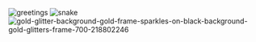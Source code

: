 ![greetings](https://user-images.githubusercontent.com/125485947/224444856-3586fbdf-c33d-4598-802d-8781178ea77d.gif)
![snake](https://user-images.githubusercontent.com/125485947/224743414-016510b7-b76c-40c8-99b5-8907445fbbf6.svg)
![gold-glitter-background-gold-frame-sparkles-on-black-background-gold-glitters-frame-700-218802246](https://user-images.githubusercontent.com/125485947/224748358-6b80cbca-1cdc-44a3-8467-8107b55de18c.jpg)
